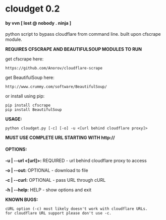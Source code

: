 # cloudget 0.2
#### by vvn [ lost @ nobody . ninja ]

 python script to bypass cloudflare from command line. built upon cfscrape module.

**REQUIRES CFSCRAPE AND BEAUTIFULSOUP MODULES TO RUN**

get cfscrape here:

    https://github.com/Anorov/cloudflare-scrape

get BeautifulSoup here:

    http://www.crummy.com/software/BeautifulSoup/

or install using pip:

    pip install cfscrape
    pip install BeautifulSoup

**USAGE:**

    python cloudget.py [-c] [-o] -u <[url behind cloudflare proxy]>

**MUST USE COMPLETE URL STARTING WITH http://**

#### OPTIONS:

**-u | --url <[url]>:**
REQUIRED - url behind cloudflare proxy to access

**-o | --out:**
OPTIONAL - download to file

**-c | --curl:**
OPTIONAL - pass URL through cURL

**-h | --help:**
HELP - show options and exit


**KNOWN BUGS:**

    cURL option (-c) most likely doesn't work with cloudflare URLs.
    for cloudflare URL support please don't use -c.
